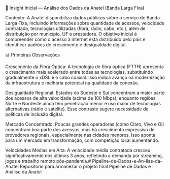 🧠 Insight Inicial — Análise dos Dados da Anatel (Banda Larga Fixa)

Contexto:
A Anatel disponibiliza dados públicos sobre o serviço de Banda Larga Fixa, incluindo informações sobre quantidade de acessos, velocidade contratada, tecnologias utilizadas (fibra, rádio, cabo, etc.), além de distribuição por município, UF e prestadora.
O objetivo inicial é compreender como o acesso à internet está distribuído pelo país e identificar padrões de crescimento e desigualdade digital.

📊 Primeiras Observações

Crescimento da Fibra Óptica:
A tecnologia de fibra óptica (FTTH) apresenta o crescimento mais acelerado entre todas as tecnologias, substituindo gradualmente o xDSL e o cabo coaxial.
Isso indica avanço na modernização da infraestrutura e melhoria potencial na qualidade da conexão.

Desigualdade Regional:
Estados do Sudeste e Sul concentram a maior parte dos acessos de alta velocidade (acima de 100 Mbps), enquanto regiões Norte e Nordeste ainda têm penetração menor e uso maior de tecnologias alternativas (rádio e satélite).
Esse contraste sugere necessidade de políticas de inclusão digital.

Mercado Concentrado:
Poucas grandes operadoras (como Claro, Vivo e Oi) concentram boa parte dos acessos, mas há crescimento expressivo de provedores regionais, especialmente nas cidades menores.
Isso aponta para um mercado em transformação, com competição local aumentando.

Velocidades Médias em Alta:
A velocidade média contratada cresceu significativamente nos últimos 3 anos, refletindo a demanda por streaming, jogos e trabalho remoto pós-pandemia.# Pipeline-de-Dados-e-An-lise-da-Anatel
Repositório para armanezar o projeto final Pipeline de Dados e Análise da Anatel

